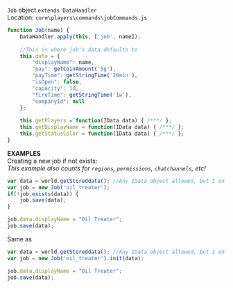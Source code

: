 `Job` object `extends DataHandler`    
Location: `core\players\commands\jobCommands.js`
```js
function Job(name) {
	DataHandler.apply(this, ['job', name]);
	
	//This is where job's data defaults to
	this.data = {
		"displayName": name,
		"pay": getCoinAmount('5g'),
		"payTime": getStringTime('20min'),
		"isOpen": false,
		"capacity": 10,
		"fireTime": getStringTime('1w'),
		"companyId": null
	};
	
	this.getPlayers = function(IData data) { /***/ };
	this.getDisplayName = function(IData data) { /***/ };
	this.getStatusColor = function(IData data) { /***/ }; 
}
```

**EXAMPLES**    
Creating a new job if not exists:    
*This example also counts for `regions`, `permissions`, `chatchannels`, etc!*    
```js
var data = world.getStoreddata(); //Any IData object allowed, but I only use world's
var job = new Job('oil_treater');
if(!job.exists(data)) {
	job.save(data);
}

job.data.displayName = "Oil Treater";
job.save(data);

```
Same as
```js
var data = world.getStoreddata(); //Any IData object allowed, but I only use world's
var job = new Job('oil_treater').init(data);

job.data.displayName = "Oil Treater";
job.save(data);

```
    
	
	

